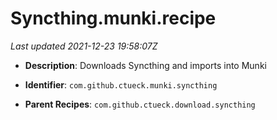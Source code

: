 # Syncthing.munki.recipe

_Last updated 2021-12-23 19:58:07Z_

- **Description**: Downloads Syncthing and imports into Munki

- **Identifier**: `com.github.ctueck.munki.syncthing`

- **Parent Recipes**: `com.github.ctueck.download.syncthing`